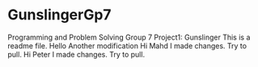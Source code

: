 GunslingerGp7
=============

Programming and Problem Solving Group 7 Project1: Gunslinger
This is a readme file.
Hello
Another modification
Hi Mahd I made changes. Try to pull.
Hi Peter I made changes. Try to pull.
